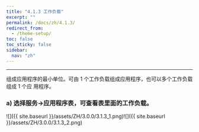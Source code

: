 ```yaml
---
title: "4.1.3 工作负载"
excerpt: ""
permalink: /docs/zh/4.1.3/
redirect_from:
  - /theme-setup/
toc: false
toc_sticky: false
sidebar:
  nav: "zh"
---
```


---
组成应用程序的最小单位。可由 1 个工作负载组成应用程序，也可以多个工作负载组成 1 个应 用程序。

### a\) 选择服务→应用程序表，可查看表里面的工作负载。
![]({{ site.baseurl }}/assets/ZH/3.0.0/3.1.3_1.png)![]({{ site.baseurl }}/assets/ZH/3.0.0/3.1.3_2.png)
